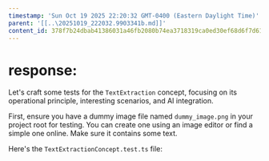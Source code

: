 ```yaml
---
timestamp: 'Sun Oct 19 2025 22:20:32 GMT-0400 (Eastern Daylight Time)'
parent: '[[..\20251019_222032.9903341b.md]]'
content_id: 378f7b24dbab41386031a46fb2080b74ea3718319ca0ed30ef68d6f7d61d2473
---
```


# response:

Let's craft some tests for the `TextExtraction` concept, focusing on its operational principle, interesting scenarios, and AI integration.

First, ensure you have a dummy image file named `dummy_image.png` in your project root for testing. You can create one using an image editor or find a simple one online. Make sure it contains some text.

Here's the `TextExtractionConcept.test.ts` file:
